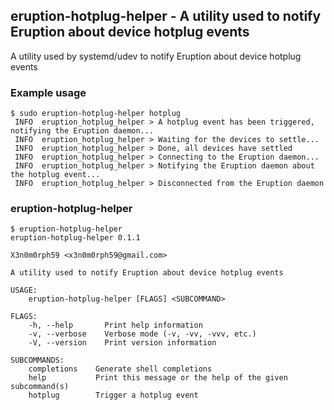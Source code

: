 ## eruption-hotplug-helper - A utility used to notify Eruption about device hotplug events

A utility used by systemd/udev to notify Eruption about device hotplug events

### Example usage

```shell
$ sudo eruption-hotplug-helper hotplug
 INFO  eruption_hotplug_helper > A hotplug event has been triggered, notifying the Eruption daemon...
 INFO  eruption_hotplug_helper > Waiting for the devices to settle...
 INFO  eruption_hotplug_helper > Done, all devices have settled
 INFO  eruption_hotplug_helper > Connecting to the Eruption daemon...
 INFO  eruption_hotplug_helper > Notifying the Eruption daemon about the hotplug event...
 INFO  eruption_hotplug_helper > Disconnected from the Eruption daemon
```

### eruption-hotplug-helper

```shell
$ eruption-hotplug-helper
eruption-hotplug-helper 0.1.1

X3n0m0rph59 <x3n0m0rph59@gmail.com>

A utility used to notify Eruption about device hotplug events

USAGE:
    eruption-hotplug-helper [FLAGS] <SUBCOMMAND>

FLAGS:
    -h, --help       Print help information
    -v, --verbose    Verbose mode (-v, -vv, -vvv, etc.)
    -V, --version    Print version information

SUBCOMMANDS:
    completions    Generate shell completions
    help           Print this message or the help of the given subcommand(s)
    hotplug        Trigger a hotplug event
```
